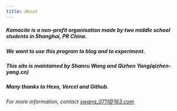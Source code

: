 ```yaml
--- 
title: About 
---
```

##### Kamacite is a non-profit organisation made by two middle school students in Shanghai, PR China.
##### We want to use this program to blog and to experiment.
##### This site is maintained by Shanru Wang and Qizhen Yang(qizhen-yang.cn)
##### Many thanks to Hexo, Vercel and Github.
###### For more information, contact swang_0711@163.com
